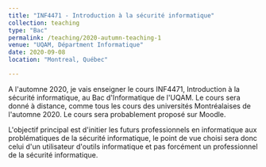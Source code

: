 ```yaml
---
title: "INF4471 - Introduction à la sécurité informatique"
collection: teaching
type: "Bac"
permalink: /teaching/2020-autumn-teaching-1
venue: "UQAM, Départment Informatique"
date: 2020-09-08
location: "Montreal, Québec"

---
```


A l'automne 2020, je vais enseigner le cours INF4471, Introduction à la sécurité informatique, au Bac d'Informatique de l'UQAM. Le cours sera donné à distance, comme tous les cours des universités Montréalaises de l'automne 2020.
Le cours sera probablement proposé sur Moodle.

L'objectif principal est d'initier les futurs professionnels en informatique aux problématiques de la sécurité informatique, le point de vue choisi sera donc celui d'un utilisateur d'outils informatique et pas forcément un professionnel de la sécurité informatique.

